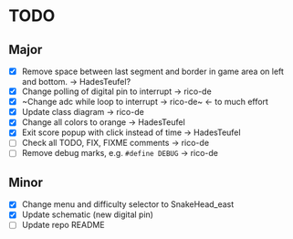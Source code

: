 # TODO

## Major

- [x] Remove space between last segment and border in game area on left and bottom. -> HadesTeufel?
- [x] Change polling of digital pin to interrupt -> rico-de
- [x] ~Change adc while loop to interrupt -> rico-de~ <- to much effort
- [x] Update class diagram -> rico-de
- [x] Change all colors to orange -> HadesTeufel
- [x] Exit score popup with click instead of time -> HadesTeufel
- [ ] Check all TODO, FIX, FIXME comments -> rico-de
- [ ] Remove debug marks, e.g. `#define DEBUG` -> rico-de

## Minor

- [x] Change menu and difficulty selector to SnakeHead_east
- [x] Update schematic (new digital pin)
- [ ] Update repo README
